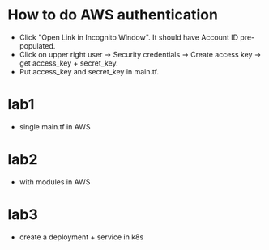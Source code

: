 # How to do AWS authentication
* Click "Open Link in Incognito Window". It should have Account ID pre-populated.
* Click on upper right user -> Security credentials -> Create access key -> get access_key + secret_key.
* Put access_key and secret_key in main.tf.

# lab1
* single main.tf in AWS

# lab2
* with modules in AWS

# lab3
* create a deployment + service in k8s
